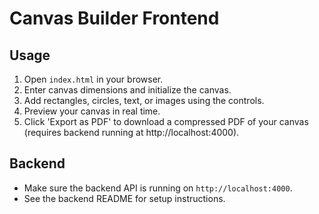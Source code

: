 # Canvas Builder Frontend

## Usage

1. Open `index.html` in your browser.
2. Enter canvas dimensions and initialize the canvas.
3. Add rectangles, circles, text, or images using the controls.
4. Preview your canvas in real time.
5. Click 'Export as PDF' to download a compressed PDF of your canvas (requires backend running at http://localhost:4000).

## Backend

- Make sure the backend API is running on `http://localhost:4000`.
- See the backend README for setup instructions. 